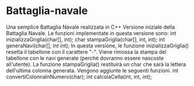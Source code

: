 # Battaglia-navale
Una semplice Battaglia Navale realizzata in C++
Versione iniziale della Battaglia Navale. Le funzioni implementate in questa versione sono:
int inizializzaGriglia(char[], int);
char stampaGriglia(char[], int, int);
int generaNavi(char[], int int);
In questa versione, le funzione inizializzaGriglia() resetta il tabellone con il carattere "-". Viene rimossa la stampa del tabellone con le navi generate (perchè dovranno essere nascoste all'utente). La funzione stampaGriglia() restituirà un char che sarà la lettera dell'ultima colonna generata.
Vengono aggiunte le seguenti funzioni.
int convertiColonnaInNumero(char);
int calcolaCella(int, int, int);
